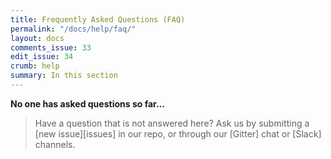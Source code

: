 ```yaml
---
title: Frequently Asked Questions (FAQ)
permalink: "/docs/help/faq/"
layout: docs
comments_issue: 33
edit_issue: 34
crumb: help
summary: In this section
---
```


**No one has asked questions so far...**


> Have a question that is not answered here? Ask us by submitting a [new issue][issues] in our repo, or through our [Gitter] chat or [Slack] channels.
